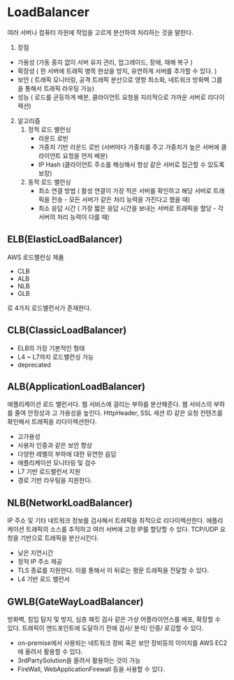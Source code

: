 # LoadBalancer
여러 서버나 컴퓨터 자원에 작업을 고르게 분산하여 처리하는 것을 말한다.

1. 장점
- 가용성 (가동 중지 없이 서버 유지 관리, 업그레이드, 장애, 재해 복구 )
- 확장성 ( 한 서버에 트래픽 병목 현상을 방지, 유연하게 서버를 추가할 수 있다. )
- 보안   ( 트래픽 모니터링, 공격 트래픽 분산으로 영향 최소화, 네트워크 방화벽 그룹을 통해서 트래픽 라우팅 가능)
- 성능   ( 로드를 균등하게 배분, 클라이언트 요청을 지리적으로 가까운 서버로 리다이렉션)


2. 알고리즘
   1. 정적 로드 밸런싱
      - 라운드 로빈
      - 가중치 기반 라운드 로빈 (서버마다 가중치를 주고 가중치가 높은 서버에 클라이언트 요청을 먼저 배분)
      - IP Hash (클라이언트 주소를 해싱해서 항상 같은 서버로 접근할 수 있도록 보장)
   2. 동적 로드 밸런싱
      - 최소 연결 방법 ( 활성 연결이 가장 적은 서버를 확인하고 해당 서버로 트래픽을 전송 - 모든 서버가 같은 처리 능력을 가진다고 했을 때)
      - 최소 응답 시간 ( 가장 짧은 응답 시간을 보내는 서버로 트래픽을 할당 - 각 서버의 처리 능력이 다를 때)

## ELB(ElasticLoadBalancer)
AWS 로드밸런싱 제품

- CLB
- ALB
- NLB
- GLB

로 4가지 로드밸런서가 존재한다.


## CLB(ClassicLoadBalancer)
- ELB의 가장 기본적인 형태
- L4 ~ L7까지 로드밸런싱 가능
- deprecated

## ALB(ApplicationLoadBalancer)
애플리케이션 로드 밸런서다. 웹 서비스에 걸리는 부하를 분산해준다. 웹 서비스의 부하를 줄여 안정성과 고 가용성을 높인다.
HttpHeader, SSL 세션 ID 같은 요청 컨텐츠를 확인해서 트래픽을 리다이렉션한다.


- 고가용성
- 사용자 인증과 같은 보안 향상
- 다양한 레벨의 부하에 대한 유연한 읍답
- 애플리케이션 모니터링 및 검수
- L7 기반 로드밸런서 지원
- 경로 기반 라우팅을 지원한다.

## NLB(NetworkLoadBalancer)
IP 주소 및 기타 네트워크 정보를 검사해서 트래픽을 최적으로 리다이렉션한다. 애플리케이션 트래픽의 소스를 추적하고 여러 서버에 고정 IP를 할당할 수 있다.
TCP/UDP 요청을 기반으로 트래픽을 분산시킨다.

- 낮은 지연시간
- 정적 IP 주소 제공
- TLS 종료를 지원한다. 이를 통해서 이 뒤로는 평문 트래픽을 전달할 수 있다.
- L4 기반 로드 밸런서

## GWLB(GateWayLoadBalancer)
방화벽, 침입 탐지 및 방지, 심층 패킷 검사 같은 가상 어플라이언스를 배포, 확장할 수 있다.
트래픽이 엔드포인트에 도달하기 전에  검사/ 분석/ 인증/ 로깅할 수 있다.

- on-premise에서 사용되는 네트워크 장비 혹은 보안 장비등의 이미지를 AWS EC2에 올려서 활용할 수 있다.
- 3rdPartySolution을 올려서 활용하는 것이 가능
- FireWall, WebApplicationFirewall 등을 사용할 수 있다.
